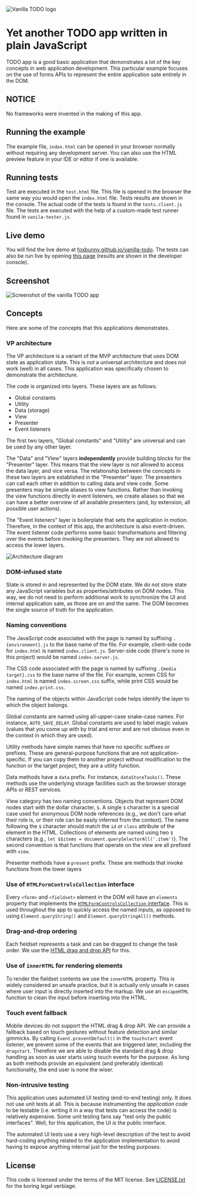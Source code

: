 ![Vanilla TODO logo](logo.svg)

# Yet another TODO app written in plain JavaScript

TODO app is a good basic application that demonstrates a lot of the key 
concepts in web application development. This particular example focuses on 
the use of forms APIs to represent the entire application sate entirely in 
the DOM.

## NOTICE

No frameworks were invented in the making of this app.

## Running the example

The example file, `index.html` can be opened in your browser normally without 
requiring any development server. You can also use the HTML preview feature in 
your IDE or editor if one is available.

## Running tests

Test are executed in the `test.html` file. This file is opened in the 
browser the same way you would open the `index.html` file. Tests results are 
shown in the console. The actual code of the tests is found in the `tests.client.js` 
file. The tests are executed with the help of a custom-made test runner 
found in `vanila-tester.js`.

## Live demo

You will find the live demo at 
[foxbunny.github.io/vanilla-todo](https://foxbunny.github.io/vanilla-todo/). 
The tests can also be run live by opening 
[this page](https://foxbunny.github.io/vanilla-todo/tests.html) (results are
shown in the developer console).

## Screenshot

![Screenshot of the vanilla TODO app](./screenshot.png)

## Concepts

Here are some of the concepts that this applications demonstrates.

### VP architecture

The VP architecture is a variant of the MVP architecture that uses DOM state 
as application state. This is *not* a universal architecture and does not 
work (well) in all cases. This application was specifically chosen to 
demonstrate the architecture. 

The code is organized into layers. These layers are as follows:

- Global constants
- Utility
- Data (storage)
- View
- Presenter
- Event listeners

The first two layers, "Global constants" and "Utility" are universal and can 
be used by any other layer.

The "Data" and "View" layers **independently** provide building blocks for 
the "Presenter" layer. This means that the view layer is not allowed to 
access the data layer, and vice versa. The relationship between the concepts 
in these two layers are established in the "Presenter" layer. The presenters 
can call each other in addition to calling data and view code. Some 
presenters may be simple aliases to view functions. Rather than invoking 
the view functions directly in event listeners, we create aliases so that we 
can have a better overview of all available presenters (and, by extension, 
all possible user actions).

The "Event listeners" layer is boilerplate that sets the application in 
motion. Therefore, in the context of this app, the architecture is also 
event-driven. The event listener code performs some basic transformations 
and filtering over the events before invoking the presenters. They are not 
allowed to access the lower layers.

![Architecture diagram](./arch.jpg)

### DOM-infused state

State is stored in and represented by the DOM state. We do not store state any
JavaScript variables but as properties/attributes on DOM nodes. This way, we
do not need to perform additional work to synchronize the UI and internal
application sate, as those are on and the same. The DOM becomes the single
source of truth for the application.

### Naming conventions

The JavaScript code associated with the page is named by suffixing 
`.{environment}.js` to the base name of the file. For example, client-side code
for `index.html` is named `index.client.js`. Server-side code (there's 
none in this project) would be named `index.server.js`.

The CSS code associated with the page is named by suffixing 
`.{media target}.css` to the base name of the file. For example, screen 
CSS for `index.html` is named `index.screen.css` suffix, while print CSS would
be named `index.print.css`.

The naming of the objects within JavaScript code helps identify the layer to 
which the object belongs.

Global constants are named using all-upper-case snake-case names. For instance,
`AUTO_SAVE_DELAY`. Global constants are used to label magic values (values 
that you come up with by trial and error and are not obvious even in the 
context in which they are used).

Utility methods have simple names that have no specific suffixes or prefixes.
These are general-purpose functions that are not application-specific. If 
you can copy them to another project without modification to the function or 
the target project, they are a utility function.

Data methods have a `data` prefix. For instance, `dataStoreTasks()`. These 
methods use the underlying storage facilities such as the browser storage 
APIs or REST services.

View category has two naming conventions. Objects that represent DOM nodes 
start with the dollar character, `$`. A single `$` character is a special 
case used for anonymous DOM node references (e.g., we don't care what their 
role is, or their role can be easily inferred from the context). The name 
following the `$` character should match the `id` or `class` attribute of 
the element in the HTML. Collections of elements are named using two `$` 
characters (e.g., `let $$items = document.querySelectorAll('.item')`). The 
second convention is that functions that operate on the view are all 
prefixed with `view`.

Presenter methods have a `present` prefix. These are methods that invoke 
functions from the lower layers

### Use of `HTMLFormControlsCollection` interface

Every `<form>` and `<fieldset>` element in the DOM will have an `elements` 
property that implements the 
[`HTMLFormControlsCollection` interface](https://developer.mozilla.org/en-US/docs/Web/API/HTMLFormControlsCollection).
This is used throughout the app to quickly access the named inputs, as opposed 
to using `Element.queryString()` and `Element.queryStringAll()` methods.

### Drag-and-drop ordering

Each fieldset represents a task and can be dragged to change the task order. 
We use the [HTML drag and drop API](https://developer.mozilla.org/en-US/docs/Web/API/HTML_Drag_and_Drop_API) 
for this.

### Use of `innerHTML` for rendering elements

To render the fieldset contents we use the `innerHTML` property. This is 
widely considered an unsafe practice, but it is actually only unsafe in 
cases where user input is directly inserted into the markup. We use an 
`escapeHTML` function to clean the input before inserting into the HTML.

### Touch event fallback

Mobile devices do not support the HTML drag & drop API. We can provide a 
fallback based on touch gestures without feature detection and similar gimmicks.
By calling `Event.preventDefault()` in the `touchstart` event listener, we 
prevent some of the events that are triggered later, including the `dragstart`.
Therefore we are able to disable the standard drag & drop handling as soon as 
user starts using touch events for the purpose. As long as both methods provide
an equivalent (and preferably identical) functionality, the end user is none 
the wiser.

### Non-intrusive testing

This application uses automated UI testing (end-to-end testing) only. It 
does not use unit tests at all. This is because instrumenting the 
*application code* to be testable (i.e. writing it in a way that tests can 
access the code) is relatively expensive. Some unit testing fans say "test 
only the public interfaces". Well, for this application, the UI *is* the 
public interface.

The automated UI tests use a very high-level description of the test to avoid 
hard-coding anything related to the application implementation to avoid having 
to expose anything internal just for the testing purposes.

## License

This code is licensed under the terms of the MIT license. See
[LICENSE.txt](LICENSE.txt) for the boring legal verbiage.

